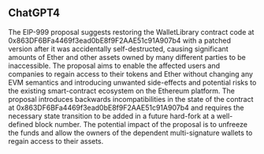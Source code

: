 ## ChatGPT4

The EIP-999 proposal suggests restoring the WalletLibrary contract code at 0x863DF6BFa4469f3ead0bE8f9F2AAE51c91A907b4 with a patched version after it was accidentally self-destructed, causing significant amounts of Ether and other assets owned by many different parties to be inaccessible. The proposal aims to enable the affected users and companies to regain access to their tokens and Ether without changing any EVM semantics and introducing unwanted side-effects and potential risks to the existing smart-contract ecosystem on the Ethereum platform. The proposal introduces backwards incompatibilities in the state of the contract at 0x863DF6BFa4469f3ead0bE8f9F2AAE51c91A907b4 and requires the necessary state transition to be added in a future hard-fork at a well-defined block number. The potential impact of the proposal is to unfreeze the funds and allow the owners of the dependent multi-signature wallets to regain access to their assets.
